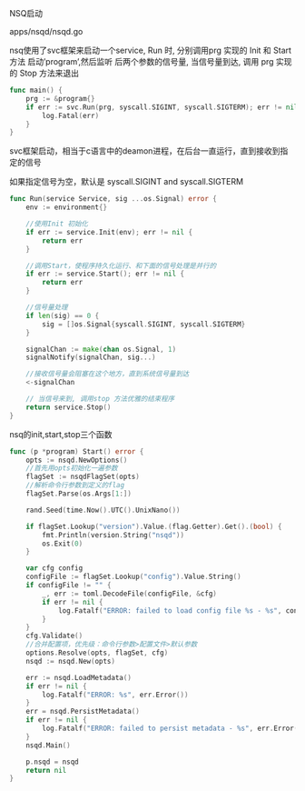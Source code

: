 NSQ启动

apps/nsqd/nsqd.go

nsq使用了svc框架来启动一个service, Run 时, 分别调用prg 实现的 Init 和 Start 方法 启动’program’,然后监听 后两个参数的信号量, 当信号量到达, 调用 prg 实现的 Stop 方法来退出

```go
func main() {
    prg := &program{}
    if err := svc.Run(prg, syscall.SIGINT, syscall.SIGTERM); err != nil {
        log.Fatal(err)
    }
}
```

svc框架启动，相当于c语言中的deamon进程，在后台一直运行，直到接收到指定的信号

如果指定信号为空，默认是 syscall.SIGINT and syscall.SIGTERM

```go
func Run(service Service, sig ...os.Signal) error {
    env := environment{}

    //使用Init 初始化
    if err := service.Init(env); err != nil {
        return err
    }

    //调用Start，使程序持久化运行、和下面的信号处理是并行的
    if err := service.Start(); err != nil {
        return err
    }

    //信号量处理
    if len(sig) == 0 {
        sig = []os.Signal{syscall.SIGINT, syscall.SIGTERM}
    }

    signalChan := make(chan os.Signal, 1)
    signalNotify(signalChan, sig...)

    //接收信号量会阻塞在这个地方，直到系统信号量到达
    <-signalChan

    // 当信号来到, 调用stop 方法优雅的结束程序
    return service.Stop()
}
```

nsq的init,start,stop三个函数

```go
func (p *program) Start() error {
	opts := nsqd.NewOptions()
	//首先用opts初始化一遍参数
	flagSet := nsqdFlagSet(opts)
	//解析命令行参数到定义的flag
	flagSet.Parse(os.Args[1:])

	rand.Seed(time.Now().UTC().UnixNano())

	if flagSet.Lookup("version").Value.(flag.Getter).Get().(bool) {
		fmt.Println(version.String("nsqd"))
		os.Exit(0)
	}

	var cfg config
	configFile := flagSet.Lookup("config").Value.String()
	if configFile != "" {
		_, err := toml.DecodeFile(configFile, &cfg)
		if err != nil {
			log.Fatalf("ERROR: failed to load config file %s - %s", configFile, err.Error())
		}
	}
	cfg.Validate()
	//合并配置项，优先级：命令行参数>配置文件>默认参数
	options.Resolve(opts, flagSet, cfg)
	nsqd := nsqd.New(opts)

	err := nsqd.LoadMetadata()
	if err != nil {
		log.Fatalf("ERROR: %s", err.Error())
	}
	err = nsqd.PersistMetadata()
	if err != nil {
		log.Fatalf("ERROR: failed to persist metadata - %s", err.Error())
	}
	nsqd.Main()

	p.nsqd = nsqd
	return nil
}
```



